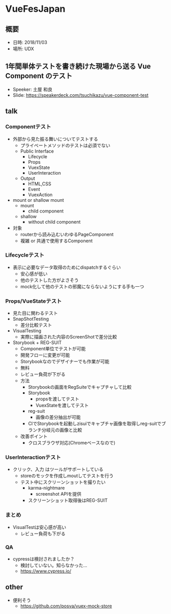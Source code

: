 # VueFesJapan

## 概要
* 日時: 2018/11/03
* 場所: UDX


## 1年間単体テストを書き続けた現場から送る Vue Component のテスト
* Speeker: 土屋 和良
* Slide: https://speakerdeck.com/tsuchikazu/vue-component-test

## talk
### Componentテスト
* 外部から見た振る舞いについてテストする
  - プライベートメソッドのテストは必須でない
  - Public Interface
    - Lifecycle
    - Props
    - VuexState
    - UserInteraction
  - Output
    - HTML,CSS
    - Event
    - VuexAction
* mount or shallow mount
  - mount
    - child component
  - shallow
    - without child component
* 対象
  - routerから読み込むいわゆるPageComponent
  - 複雑 or 共通で使用するComponent

### Lifecycleテスト
* 表示に必要なデータ取得のためにdispatchするぐらい
  - 安心感が低い
  - 他のテストした方がよさそう
  - mock化して他のテストの邪魔にならないようにする手も一つ

### Props/VueStateテスト
* 見た目に関わるテスト
* SnapShotTesting
  - 差分比較テスト
* VisualTesting
  - 実際に描画された内容のScreenShotで差分比較
* Storybook + REG-SUIT
  - Component単位でテストが可能
  - 開発フローに変更が可能
  - Storybookなのでデザイナーでも作業が可能
  - 無料
  - レビュー負荷が下がる
  - 方法
    - Storybookの画面をRegSuiteでキャプチャして比較
    - Storybook
      - propsを渡してテスト
      - VuexStateを渡してテスト
    - reg-suit
      - 画像の差分抽出が可能
    - CIでStorybookを起動しzisuiでキャプチャ画像を取得しreg-suitでブランチ分岐元の画像と比較
  - 改善ポイント
    - クロスブラウザ対応(Chromeベースなので)

### UserInteractionテスト
* クリック、入力 はツールがサポートしている
  - storeのモックを作成しmoutしてテストを行う
  - テスト中にスクリーンショットを撮りたい
    - karma-nightmare
      - screenshot APIを提供
    - スクリーンショット取得後はREG-SUIT

### まとめ
* VisualTestは安心感が高い
  - レビュー負荷も下がる

### QA
* cypressは検討されましたか？
  - 検討していない。知らなかった…
  - https://www.cypress.io/

## other
  * 便利そう
    - https://github.com/posva/vuex-mock-store
